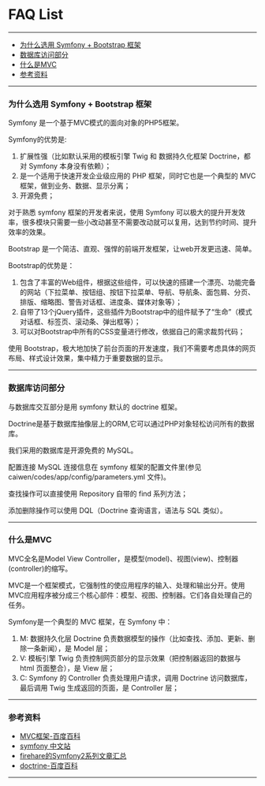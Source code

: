 # FAQ List

---------------------------------------------------

* [为什么选用 Symfony + Bootstrap 框架](#q1)
* [数据库访问部分](#q2)
* [什么是MVC](#q3)
* [参考资料](#q4)


----------------------------------------------------
<h3 id="q1">为什么选用 Symfony + Bootstrap 框架</h3>
	
Symfony 是一个基于MVC模式的面向对象的PHP5框架。

Symfony的优势是:

1. 扩展性强（比如默认采用的模板引擎 Twig 和 数据持久化框架 Doctrine，都对 Symfony 本身没有依赖）；
2. 是一个适用于快速开发企业级应用的 PHP 框架，同时它也是一个典型的 MVC 框架，做到业务、数据、显示分离；
3. 开源免费；

对于熟悉 symfony 框架的开发者来说，使用 Symfony 可以极大的提升开发效率，很多模块只需要一些小改动甚至不需要改动就可以复用，达到节约时间、提升效率的效果。

Bootstrap 是一个简洁、直观、强悍的前端开发框架，让web开发更迅速、简单。

Bootstrap的优势是：

1. 包含了丰富的Web组件，根据这些组件，可以快速的搭建一个漂亮、功能完备的网站（下拉菜单、按钮组、按钮下拉菜单、导航、导航条、面包屑、分页、排版、缩略图、警告对话框、进度条、媒体对象等）；
2. 自带了13个jQuery插件，这些插件为Bootstrap中的组件赋予了“生命”（模式对话框、标签页、滚动条、弹出框等）；
3. 可以对Bootstrap中所有的CSS变量进行修改，依据自己的需求裁剪代码；

使用 Bootstrap，极大地加快了前台页面的开发速度，我们不需要考虑具体的网页布局、样式设计效果，集中精力于重要数据的显示。

----------------------------------------------------
<h3 id="q2">数据库访问部分</h3>

与数据库交互部分是用 symfony 默认的 doctrine 框架。

Doctrine是基于数据库抽像层上的ORM,它可以通过PHP对象轻松访问所有的数据库。

我们采用的数据库是开源免费的 MySQL。

配置连接 MySQL 连接信息在 symfony 框架的配置文件里(参见 caiwen/codes/app/config/parameters.yml 文件)。

查找操作可以直接使用 Repository 自带的 find 系列方法；

添加删除操作可以使用 DQL（Doctrine 查询语言，语法与 SQL 类似）。

----------------------------------------------------
<h3 id="q3">什么是MVC</h3>
	
MVC全名是Model View Controller，是模型(model)、视图(view)、控制器(controller)的缩写。

MVC是一个框架模式，它强制性的使应用程序的输入、处理和输出分开。使用MVC应用程序被分成三个核心部件：模型、视图、控制器。它们各自处理自己的任务。

Symfony是一个典型的 MVC 框架，在 Symfony 中：

1. M: 数据持久化层 Doctrine 负责数据模型的操作（比如查找、添加、更新、删除一条新闻），是 Model 层；
2. V: 模板引擎 Twig 负责控制网页部分的显示效果（把控制器返回的数据与 html 页面整合），是 View 层；
3. C: Symfony 的 Controller 负责处理用户请求，调用 Doctrine 访问数据库，最后调用 Twig 生成返回的页面，是 Controller 层；

----------------------------------------------------
<h3 id="q4">参考资料</h3>

* [MVC框架-百度百科](http://baike.baidu.com/view/5432454.htm)
* [symfony 中文站](http://symfony.cn/)
* [firehare的Symfony2系列文章汇总](http://firehare.blog.51cto.com/809276/703599)
* [doctrine-百度百科](http://baike.baidu.com/view/2517615.htm)

----------------------------------------------------